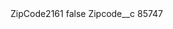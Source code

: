 <?xml version="1.0" encoding="UTF-8"?>
<CustomMetadata xmlns="http://soap.sforce.com/2006/04/metadata" xmlns:xsi="http://www.w3.org/2001/XMLSchema-instance" xmlns:xsd="http://www.w3.org/2001/XMLSchema">
    <label>ZipCode2161</label>
    <protected>false</protected>
    <values>
        <field>Zipcode__c</field>
        <value xsi:type="xsd:string">85747</value>
    </values>
</CustomMetadata>
